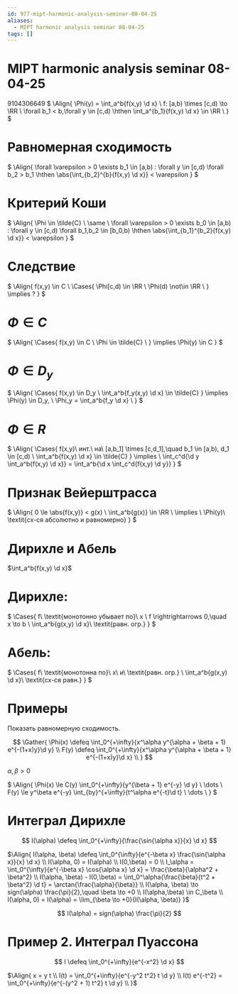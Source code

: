 ```yaml
---
id: 977-mipt-harmonic-analysis-seminar-08-04-25
aliases:
  - MIPT harmonic analysis seminar 08-04-25
tags: []
---
```


# MIPT harmonic analysis seminar 08-04-25

9104306649
$
\Align{
\Phi(y) = \int_a^b{f(x,y) \d x} \\
f: [a,b) \times [c,d) \to \RR \\
\forall b_1 < b,\forall y \in [c,d) \hthen \int_a^{b_1}{f(x,y) \d x} \in \RR \\
}
$

# Равномерная сходимость

$
\Align{
\forall \varepsilon > 0 \exists b_1 \in [a,b) : 
\forall y \in [c,d) \forall b_2 > b_1 \hthen 
\abs{\int_{b_2}^{b}{f(x,y) \d x}} < \varepsilon
}
$

# Критерий Коши

$
\Align{
\Phi \in \tilde{C} \\
\same \\
\forall \varepsilon > 0 \exists b_0 \in [a,b) :
\forall y \in [c,d) \forall b_1,b_2 \in [b_0,b) \hthen
\abs{\int_{b_1}^{b_2}{f(x,y) \d x}} < \varepsilon
}
$

# Следствие

$
\Align{
f(x,y) \in C \\
\Cases{
\Phi[c,d) \in \RR \\
\Phi(d) \not\in \RR \\
} \implies
?
}
$

# $\Phi \in C$

$
\Align{
\Cases{
f(x,y) \in C \\
\Phi \in \tilde{C} \\
}
\implies 
\Phi(y) \in C
}
$

# $\Phi \in D_y$

$
\Align{
\Cases{
f(x,y) \in D_y \\
\int_a^b{f_y(x,y) \d x} \in \tilde{C}
}
\implies 
\Phi(y) \in D_y, \\
\Phi_y = \int_a^b{f_y \d x} \\
}
$

# $\Phi \in R$

$
\Align{
\Cases{
f(x,y)\ инт.\ на\ [a,b_1] \times [c,d_1],\quad b_1 \in [a,b), d_1 \in [c,d) \\
\int_a^b{f(x,y) \d x} \in \tilde{C}
}
\implies \\
\int_c^d{\d y \int_a^b{f(x,y) \d x}} = \int_a^b{\d x \int_c^d{f(x,y) \d y}}
}
$

# Признак Вейерштрасса

$
\Align{
0 \le \abs{f(x,y)} < g(x) \\
\int_a^b{g(x)} \in \RR \\
\implies \\
\Phi(y)\ \textit{сх-ся абсолютно и равномерно}
}
$

# Дирихле и Абель

$\int_a^b{f(x,y) \d x}$

# Дирихле:

$
\Cases{
f\ \textit{монотонно убывает по}\ x \\
f \rightrightarrows 0,\quad x \to b \\
\int_a^b{g(x,y) \d x}\ \textit{равн. огр.}
}
$

# Абель:

$
\Cases{
f\ \textit{монотонна по}\ x\ и\ \textit{равн. огр.} \\
\int_a^b{g(x,y) \d x}\ \textit{сх-ся равн.}
}
$

# Примеры

Показать равномерную сходимость.

$$
\Gather{
\Phi(x) \defeq \int_0^{+\infty}{x^\alpha y^{\alpha + \beta + 1} e^{-(1+x)y}\d y} \\
F(y) \defeq \int_0^{+\infty}{x^\alpha y^{\alpha + \beta + 1} e^{-(1+x)y}\d x} \\
}
$$

$\alpha,\beta > 0$

$
\Align{
\Phi(x) \le C(y) \int_0^{+\infty}{y^{\beta + 1} e^{-y} \d y} \\
\dots \\
F(y) \le y^\beta e^{-y} \int_{by}^{+\infty}{t^\alpha e^{-t}\d t} \\
\dots \\
}
$

# Интеграл Дирихле

$$
I(\alpha) \defeq \int_0^{+\infty}{\frac{\sin{\alpha x}}{x} \d x}
$$

$\Align{
I(\alpha, \beta) \defeq \int_0^{\infty}{e^{-\beta x} \frac{\sin{\alpha x}}{x} \d x} \\
I(\alpha, 0) = I(\alpha) \\
I(0,\beta) = 0 \\
I_\alpha = \int_0^{\infty}{e^{-\beta x} \cos{\alpha x} \d x} = 
\frac{\beta}{\alpha^2 + \beta^2} \\
I(\alpha, \beta) - I(0,\beta) = 
\int_0^\alpha{\frac{\beta}{t^2 + \beta^2} \d t} =
\arctan{\frac{\alpha}{\beta}} \\
I(\alpha, \beta) \to sign(\alpha) \frac{\pi}{2},\quad
\beta \to +0 \\
I(\alpha,\beta) \in C_\beta \\
I(\alpha, 0) = I(\alpha) = \lim_{\beta \to +0}{I(\alpha, \beta)} 
}$

$$
I(\alpha) = sign(\alpha) \frac{\pi}{2}
$$

# Пример 2. Интеграл Пуассона

$$
I \defeq \int_0^{+\infty}{e^{-x^2} \d x}
$$

$\Align{
x = y t \\
I(t) = \int_0^{+\infty}{e^{-y^2 t^2} t \d y} \\
I(t) e^{-t^2} = \int_0^{+\infty}{e^{-(y^2 + 1) t^2} t \d y} \\
}$
